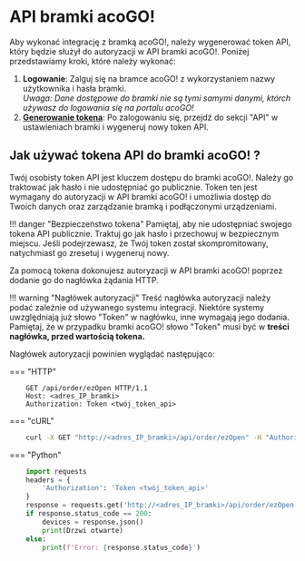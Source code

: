 # API bramki acoGO!

Aby wykonać integrację z bramką acoGO!, należy wygenerować token API, który będzie służył do autoryzacji w API bramki acoGO!. Poniżej przedstawiamy kroki, które należy wykonać:

1. **Logowanie**: Zalguj się na bramce acoGO! z wykorzystaniem nazwy użytkownika i hasła bramki. <br>_Uwaga: Dane dostępowe do bramki nie są tymi samymi danymi, którch używasz do logowania się na portalu acoGO!_
2. [**Generowanie tokena**](generowanie-tokena.md): Po zalogowaniu się, przejdź do sekcji "API" w ustawieniach bramki i wygeneruj nowy token API.

## Jak używać tokena API do bramki acoGO! ?

Twój osobisty token API jest kluczem dostępu do bramki acoGO!. Należy go traktować jak hasło i nie udostępniać go publicznie. Token ten jest wymagany do autoryzacji w API bramki acoGO! i umożliwia dostęp do Twoich danych oraz zarządzanie bramką i podłączonymi urządzeniami.

!!! danger "Bezpieczeństwo tokena"
    Pamiętaj, aby nie udostępniać swojego tokena API publicznie. Traktuj go jak hasło i przechowuj w bezpiecznym miejscu. Jeśli podejrzewasz, że Twój token został skompromitowany, natychmiast go zresetuj i wygeneruj nowy.

Za pomocą tokena dokonujesz autoryzacji w API bramki acoGO! poprzez dodanie go do nagłówka żądania HTTP.

!!! warning "Nagłówek autoryzacji"
    Treść nagłówka autoryzacji należy podać zależnie od używanego systemu integracji. Niektóre systemy uwzględniają już słowo "Token" w nagłówku, inne wymagają jego dodania. Pamiętaj, że w przypadku bramki acoGO! słowo "Token" musi być w **treści nagłówka, przed wartością tokena.**

Nagłówek autoryzacji powinien wyglądać następująco:

=== "HTTP"
```
    GET /api/order/ezOpen HTTP/1.1
    Host: <adres_IP_bramki>
    Authorization: Token <twój_token_api>
```

=== "cURL"
```bash
    curl -X GET "http://<adres_IP_bramki>/api/order/ezOpen" -H "Authorization: Token <twój_token_api>"
```

=== "Python"
```python
    import requests
    headers = {
        'Authorization': 'Token <twój_token_api>'
    }
    response = requests.get('http://<adres_IP_bramki>/api/order/ezOpen', headers=headers)
    if response.status_code == 200:
        devices = response.json()
        print(Drzwi otwarte)
    else:
        print(f'Error: {response.status_code}')
```
